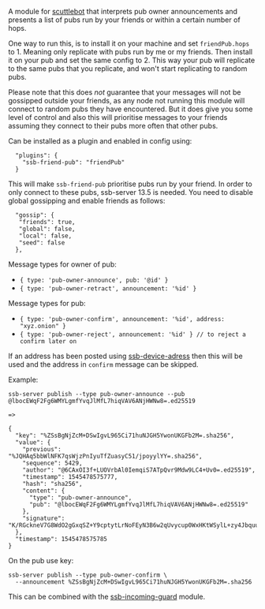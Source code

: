 A module for [scuttlebot](https://github.com/ssbc/scuttlebot) that
interprets pub owner announcements and presents a list of pubs run by
your friends or within a certain number of hops.

One way to run this, is to install it on your machine and set
`friendPub.hops` to 1. Meaning only replicate with pubs run by me or
my friends. Then install it on your pub and set the same config
to 2. This way your pub will replicate to the same pubs that you
replicate, and won't start replicating to random pubs.

Please note that this does *not* guarantee that your messages will not
be gossipped outside your friends, as any node not running this module
will connect to random pubs they have encountered. But it does give
you some level of control and also this will prioritise messages to
your friends assuming they connect to their pubs more often that other
pubs.

Can be installed as a plugin and enabled in config using:

```
  "plugins": {
    "ssb-friend-pub": "friendPub"
  }
```

This will make `ssb-friend-pub` prioritise pubs run by your friend. In
order to only connect to these pubs, ssb-server 13.5 is needed. You
need to disable global gossipping and enable friends as follows:

```
  "gossip": {
   "friends": true,
   "global": false,
   "local": false,
   "seed": false
  },
```


Message types for owner of pub:
 - `{ type: 'pub-owner-announce', pub: '@id' }`
 - `{ type: 'pub-owner-retract', announcement: '%id' }`

Message types for pub:
 - `{ type: 'pub-owner-confirm', announcement: '%id', address: "xyz.onion" }`
 - `{ type: 'pub-owner-reject', announcement: '%id' } // to reject a confirm later on`

If an address has been posted using
[ssb-device-adress](https://github.com/ssbc/ssb-device-address) then
this will be used and the address in `confirm` message can be skipped.

Example:

```
ssb-server publish --type pub-owner-announce --pub @lbocEWqF2Fg6WMYLgmfYvqJlMfL7hiqVAV6ANjHWNw8=.ed25519

=>

{
  "key": "%ZSsBgNjZcM+DSwIgvL965Ci71huNJGH5YwonUKGFb2M=.sha256",
  "value": {
    "previous": "%JQHAq5bbWlNFK7qsWjzPnIyuTfZuasyC51/jpoyylYY=.sha256",
    "sequence": 5429,
    "author": "@6CAxOI3f+LUOVrbAl0IemqiS7ATpQvr9Mdw9LC4+Uv0=.ed25519",
    "timestamp": 1545478575777,
    "hash": "sha256",
    "content": {
      "type": "pub-owner-announce",
      "pub": "@lbocEWqF2Fg6WMYLgmfYvqJlMfL7hiqVAV6ANjHWNw8=.ed25519"
    },
    "signature": "K/RGckneV7G8WdO2gGxqSZ+Y9cptytLrNoFEyN3B6w2qUvycup0WxHKtWSylL+zy4Jbquu3Tv3pD0/fG2otVCw==.sig.ed25519"
  },
  "timestamp": 1545478575785
}
```

On the pub use key:

```
ssb-server publish --type pub-owner-confirm \
  --announcement %ZSsBgNjZcM+DSwIgvL965Ci71huNJGH5YwonUKGFb2M=.sha256
```

This can be combined with the
[ssb-incoming-guard](https://github.com/ssbc/ssb-incoming-guard)
module.
